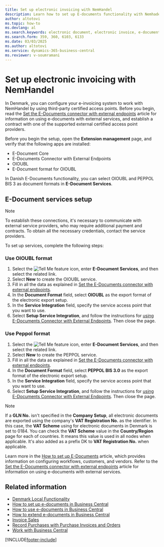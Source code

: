 ```yaml
---
title: Set up electronic invoicing with NemHandel
description: Learn how to set up E-documents functionality with Nemhadel in Denmark.
author: altotovi
ms.topic: how-to
ms.devlang: al
ms.search.keywords: electronic document, electronic invoice, e-document, e-invoice, access-point, endpoint, nemhandel, denmark, dk
ms.search.form: 359, 360, 6103, 6133
ms.date: 03/03/2025
ms.author: altotovi
ms.service: dynamics-365-business-central
ms.reviewer: v-soumramani
---
```


# Set up electronic invoicing with NemHandel

In Denmark, you can configure your e-invoicing system to work with NemHandel by using third-party certified access points. Before you begin, read the [Set the E-Documents connector with external endpoints](../../finance-how-setup-edocuments-external.md) article for information on using e-documents with external services, and establish a contract with one of the supported external certified access point providers.

Before you begin the setup, open the **Extension management** page, and verify that the following apps are installed:

- E-Document Core
- E-Documents Connector with External Endpoints
- OIOUBL
- E-Document format for OIOUBL

In Danish E-Documents functionality, you can select OIOUBL and PEPPOL BIS 3 as document formats in **E-Document Services**.

## E-Document services setup

> [!NOTE]
> To establish these connections, it's necessary to communicate with external service providers, who may require additional payment and contracts. To obtain all the necessary credentials, contact the service providers.

To set up services, complete the following steps:

### Use OIOUBL format  

1. Select the ![Tell Me feature](../../media/ui-search/search_small.png "Tell me what you want to do") icon, enter **E-Document Services**, and then select the related link.
1. Select **New** to create the OIOUBL service.
1. Fill in all the data as explained in [Set the E-Documents connector with external endpoints](../../finance-how-setup-edocuments-external.md).
1. In the **Document Format** field, select **OIOUBL** as the export format of the electronic export setup.
1. In the **Service Integration** field, specify the service access point that you want to use.
1. Select **Setup Service Integration**, and follow the instructions for [using E-Documents Connector with External Endpoints](../../finance-how-setup-edocuments-external.md). Then close the page.

### Use Peppol format  

1. Select the ![Tell Me feature](../../media/ui-search/search_small.png "Tell me what you want to do") icon, enter **E-Document Services**, and then select the related link.
1. Select **New** to create the PEPPOL service.
1. Fill in all the data as explained in [Set the E-Documents connector with external endpoints](../../finance-how-setup-edocuments-external.md).
1. In the **Document Format** field, select **PEPPOL BIS 3.0** as the export format of the electronic export setup.
1. In the **Service Integration** field, specify the service access point that you want to use.
1. Select **Setup Service Integration**, and follow the instructions for [using E-Documents Connector with External Endpoints](../../finance-how-setup-edocuments-external.md). Then close the page.

> [!NOTE]
> If a **GLN No.** isn't specified in the **Company Setup**, all electronic documents are exported using the company's **VAT Registration No.** as the identifier. In this case, the **VAT Scheme** using for electronic documents in Denmark is set to 0184. You can check the **VAT Scheme** value in the **Country/Region** page for each of countries. It means this value is used in all nodes when applicable. It's also added as a prefix DK to **VAT Registration No.** when applicable.  

Learn more in the [How to set up E-Documents](../../finance-how-setup-edocuments.md) article, which provides information on configuring workflows, customers, and vendors. Refer to the [Set the E-Documents connector with external endpoints](../../finance-how-setup-edocuments-external.md) article for information on using e-documents with external services.

## Related information

- [Denmark Local Functionality](denmark-local-functionality.md)  
- [How to set up e-documents in Business Central](../../finance-how-setup-edocuments.md)  
- [How to use e-documents in Business Central](../../finance-how-use-edocuments.md)  
- [How to extend e-documents in Business Central](/dynamics365/business-central/dev-itpro/developer/devenv-extend-edocuments)  
- [Invoice Sales](../../sales-how-invoice-sales.md)  
- [Record Purchases with Purchase Invoices and Orders](../../purchasing-how-record-purchases.md)  
- [Work with Business Central](../../ui-work-product.md)

[!INCLUDE[footer-include](../../includes/footer-banner.md)]
